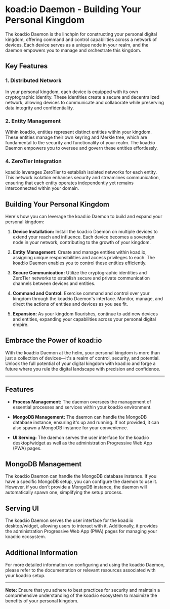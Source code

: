 # koad:io Daemon - Building Your Personal Kingdom

The koad:io Daemon is the linchpin for constructing your personal digital kingdom, offering command and control capabilities across a network of devices. Each device serves as a unique node in your realm, and the daemon empowers you to manage and orchestrate this kingdom.

## Key Features


### 1. Distributed Network

In your personal kingdom, each device is equipped with its own cryptographic identity. These identities create a secure and decentralized network, allowing devices to communicate and collaborate while preserving data integrity and confidentiality.

### 2. Entity Management

Within koad:io, entities represent distinct entities within your kingdom. These entities manage their own keyring and Merkle tree, which are fundamental to the security and functionality of your realm. The koad:io Daemon empowers you to oversee and govern these entities effortlessly.

### 4. ZeroTier Integration

koad:io leverages ZeroTier to establish isolated networks for each entity. This network isolation enhances security and streamlines communication, ensuring that each entity operates independently yet remains interconnected within your domain.

## Building Your Personal Kingdom

Here's how you can leverage the koad:io Daemon to build and expand your personal kingdom:

1. **Device Installation:** Install the koad:io Daemon on multiple devices to extend your reach and influence. Each device becomes a sovereign node in your network, contributing to the growth of your kingdom.

2. **Entity Management:** Create and manage entities within koad:io, assigning unique responsibilities and access privileges to each. The koad:io Daemon enables you to control these entities efficiently.

3. **Secure Communication:** Utilize the cryptographic identities and ZeroTier networks to establish secure and private communication channels between devices and entities.

4. **Command and Control:** Exercise command and control over your kingdom through the koad:io Daemon's interface. Monitor, manage, and direct the actions of entities and devices as you see fit.

5. **Expansion:** As your kingdom flourishes, continue to add new devices and entities, expanding your capabilities across your personal digital empire.


## Embrace the Power of koad:io

With the koad:io Daemon at the helm, your personal kingdom is more than just a collection of devices—it's a realm of control, security, and potential. Unlock the full potential of your digital kingdom with koad:io and forge a future where you rule the digital landscape with precision and confidence.

---

## Features

- **Process Management:** The daemon oversees the management of essential processes and services within your koad:io environment.

- **MongoDB Management:** The daemon can handle the MongoDB database instance, ensuring it's up and running. If not provided, it can also spawn a MongoDB instance for your convenience.

- **UI Serving:** The daemon serves the user interface for the koad:io desktop/widget as well as the administration Progressive Web App (PWA) pages.

## MongoDB Management

The koad:io Daemon can handle the MongoDB database instance. If you have a specific MongoDB setup, you can configure the daemon to use it. However, if you don't provide a MongoDB instance, the daemon will automatically spawn one, simplifying the setup process.


## Serving UI

The koad:io Daemon serves the user interface for the koad:io desktop/widget, allowing users to interact with it. Additionally, it provides the administration Progressive Web App (PWA) pages for managing your koad:io ecosystem.


## Additional Information

For more detailed information on configuring and using the koad:io Daemon, please refer to the documentation or relevant resources associated with your koad:io setup.

---

**Note:** Ensure that you adhere to best practices for security and maintain a comprehensive understanding of the koad:io ecosystem to maximize the benefits of your personal kingdom.

